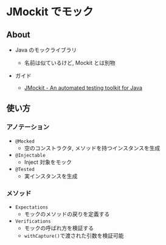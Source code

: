 # JMockit でモック

## About

- Java のモックライブラリ

  - 名前は似ているけど, Mockit とは別物

- ガイド
  - [JMockit - An automated testing toolkit for Java](http://jmockit.github.io/index.html)

## 使い方

### アノテーション

- `@Mocked`
  - 空のコンストラクタ, メソッドを持つインスタンスを生成
- `@Injectable`
  - Inject 対象をモック
- `@Tested`
  - 実インスタンスを生成

### メソッド

- `Expectations`
  - モックのメソッドの戻りを定義する
- `Verifications`
  - モックの呼ばれ方を検証する
  - `withCapture()`で渡された引数を検証可能
